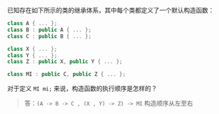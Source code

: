 已知存在如下所示的类的继承体系，其中每个类都定义了一个默认构造函数：

```cpp
class A { ... };
class B : public A { ... };
class C : public B { ... };

class X { ... };
class Y { ... };
class Z : public X, public Y { ... };

class MI : public C, public Z { ... };
```

对于定义 `MI mi;` 来说，构造函数的执行顺序是怎样的？

> 答：`(A -> B -> C , (X , Y) -> Z) -> MI` 构造顺序从左至右
